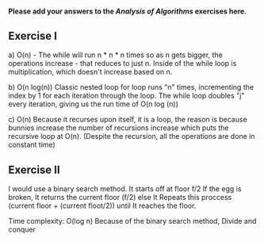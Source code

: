 #### Please add your answers to the ***Analysis of  Algorithms*** exercises here.

## Exercise I

a) O(n) - The while will run n * n * n times so as n gets bigger, the operations increase - that reduces to just n. Inside of the while loop is multiplication, which doesn't increase based on n.


b) O(n log(n)) Classic nested loop for loop runs "n" times, incrementing the index by 1 for each iteration through the loop. The while loop doubles "j" every iteration, giving us the run time of O(n log (n))


c) O(n) Because it recurses upon itself, it is a loop, the reason is because bunnies increase the number of recursions increase which puts the recursive loop at O(n). (Despite the recursion, all the operations are done in constant time)

## Exercise II

I would use a binary search method. It starts off at floor f/2 If the egg is broken, It returns the current floor (f/2) else It Repeats this proccess (current floor + (current floot/2)) until It reaches the floor. 

Time complexity: O(log n)
        Because of the binary search method, Divide and conquer
